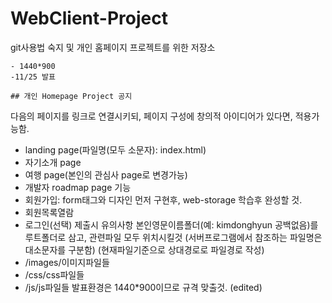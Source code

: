 # WebClient-Project
git사용법 숙지 및 개인 홈페이지 프로젝트를 위한 저장소


    - 1440*900
    -11/25 발표

    ## 개인 Homepage Project 공지
다음의 페이지를 링크로 연결시키되, 페이지 구성에 창의적 아이디어가 있다면, 적용가능함.
* landing page(파일명(모두 소문자): index.html)
* 자기소개 page
* 여행 page(본인의 관심사 page로 변경가능)
* 개발자 roadmap page
기능
* 회원가입: form태그와 디자인 먼저 구현후, web-storage 학습후 완성할 것.
* 회원목록열람
* 로그인(선택)
제출시 유의사항
본인영문이름폴더(예: kimdonghyun 공백없음)를 루트폴더로 삼고,  관련파일 모두 위치시킬것
(서버프로그램에서 참조하는 파일명은 대소문자를 구분함)
(현재파일기준으로 상대경로로 파일경로 작성)
* /images/이미지파일들
* /css/css파일들
* /js/js파일들
발표환경은 1440*900이므로 규격 맞출것. (edited) 
